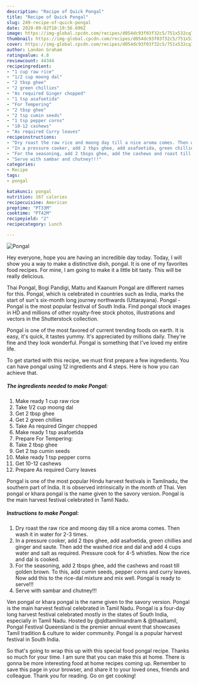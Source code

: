 ```yaml
---
description: "Recipe of Quick Pongal"
title: "Recipe of Quick Pongal"
slug: 249-recipe-of-quick-pongal
date: 2020-09-02T10:19:56.696Z
image: https://img-global.cpcdn.com/recipes/d054dc93f03f32c5/751x532cq70/pongal-recipe-main-photo.jpg
thumbnail: https://img-global.cpcdn.com/recipes/d054dc93f03f32c5/751x532cq70/pongal-recipe-main-photo.jpg
cover: https://img-global.cpcdn.com/recipes/d054dc93f03f32c5/751x532cq70/pongal-recipe-main-photo.jpg
author: Landon Graham
ratingvalue: 4.8
reviewcount: 44344
recipeingredient:
- "1 cup raw rice"
- "1/2 cup moong dal"
- "2 tbsp ghee"
- "2 green chillies"
- "As required Ginger chopped"
- "1 tsp asafoetida"
- "For Tempering"
- "2 tbsp ghee"
- "2 tsp cumin seeds"
- "1 tsp pepper corns"
- "10-12 cashews"
- "As required Curry leaves"
recipeinstructions:
- "Dry roast the raw rice and moong day till a nice aroma comes. Then wash it in water for 2-3 times."
- "In a pressure cooker, add 2 tbps ghee, add asafoetida, green chillies and ginger and saute. Then add the washed rice and dal and add 4 cups water and salt as required. Pressure cook for 4-5 whistles. Now the rice and dal is cooked."
- "For the seasoning, add 2 tbsps ghee, add the cashews and roast till golden brown. To this, add cumin seeds, pepper corns and curry leaves. Now add this to the rice-dal mixture and mix well. Pongal is ready to serve!!!"
- "Serve with sambar and chutney!!!"
categories:
- Recipe
tags:
- pongal

katakunci: pongal 
nutrition: 167 calories
recipecuisine: American
preptime: "PT33M"
cooktime: "PT42M"
recipeyield: "2"
recipecategory: Lunch

---
```



![Pongal](https://img-global.cpcdn.com/recipes/d054dc93f03f32c5/751x532cq70/pongal-recipe-main-photo.jpg)

Hey everyone, hope you are having an incredible day today. Today, I will show you a way to make a distinctive dish, pongal. It is one of my favorites food recipes. For mine, I am going to make it a little bit tasty. This will be really delicious.

Thai Pongal, Bogi Pandigi, Mattu and Kaanum Pongal are different names for this. Pongal, which is celebrated in countries such as India, marks the start of sun&#39;s six-month long journey northwards (Uttarayana). Pongal - Pongal is the most popular festival of South India. Find pongal stock images in HD and millions of other royalty-free stock photos, illustrations and vectors in the Shutterstock collection.

Pongal is one of the most favored of current trending foods on earth. It is easy, it's quick, it tastes yummy. It's appreciated by millions daily. They're fine and they look wonderful. Pongal is something that I've loved my entire life.


To get started with this recipe, we must first prepare a few ingredients. You can have pongal using 12 ingredients and 4 steps. Here is how you can achieve that.

<!--inarticleads1-->

##### The ingredients needed to make Pongal:

1. Make ready 1 cup raw rice
1. Take 1/2 cup moong dal
1. Get 2 tbsp ghee
1. Get 2 green chillies
1. Take As required Ginger chopped
1. Make ready 1 tsp asafoetida
1. Prepare For Tempering:
1. Take 2 tbsp ghee
1. Get 2 tsp cumin seeds
1. Make ready 1 tsp pepper corns
1. Get 10-12 cashews
1. Prepare As required Curry leaves


Pongal is one of the most popular Hindu harvest festivals in Tamilnadu, the southern part of India. It is observed intrinsically in the month of Thai. Ven pongal or khara pongal is the name given to the savory version. Pongal is the main harvest festival celebrated in Tamil Nadu. 

<!--inarticleads2-->

##### Instructions to make Pongal:

1. Dry roast the raw rice and moong day till a nice aroma comes. Then wash it in water for 2-3 times.
1. In a pressure cooker, add 2 tbps ghee, add asafoetida, green chillies and ginger and saute. Then add the washed rice and dal and add 4 cups water and salt as required. Pressure cook for 4-5 whistles. Now the rice and dal is cooked.
1. For the seasoning, add 2 tbsps ghee, add the cashews and roast till golden brown. To this, add cumin seeds, pepper corns and curry leaves. Now add this to the rice-dal mixture and mix well. Pongal is ready to serve!!!
1. Serve with sambar and chutney!!!


Ven pongal or khara pongal is the name given to the savory version. Pongal is the main harvest festival celebrated in Tamil Nadu. Pongal is a four-day long harvest festival celebrated mostly in the states of South India, especially in Tamil Nadu. Hosted by @qldtamilmandram &amp; @thaaitamil, Pongal Festival Queensland is the premier annual event that showcases Tamil tradition &amp; culture to wider community. Pongal is a popular harvest festival in South India. 

So that's going to wrap this up with this special food pongal recipe. Thanks so much for your time. I am sure that you can make this at home. There is gonna be more interesting food at home recipes coming up. Remember to save this page in your browser, and share it to your loved ones, friends and colleague. Thank you for reading. Go on get cooking!
